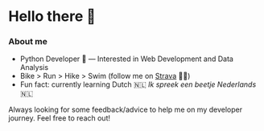 # Hello there 👋

### About me
- Python Developer 🐍 — Interested in Web Development and Data Analysis
- Bike > Run > Hike > Swim (follow me on [Strava](https://www.strava.com/athletes/9331638) 🚴‍♂️)
- Fun fact: currently learning Dutch 🇳🇱 _Ik spreek een beetje Nederlands_ 🇳🇱 

Always looking for some feedback/advice to help me on my developer journey. Feel free to reach out!